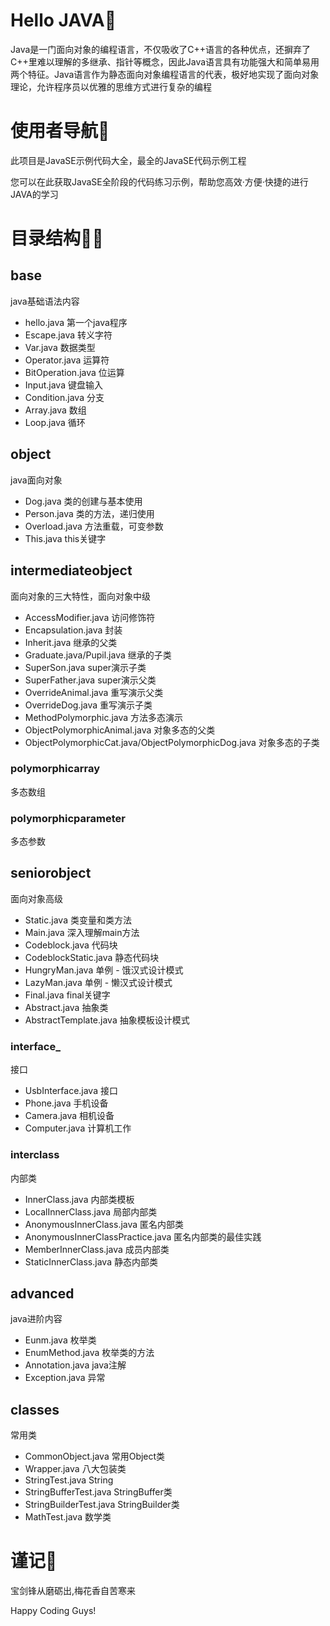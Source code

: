 # Hello JAVA🙌
Java是一门面向对象的编程语言，不仅吸收了C++语言的各种优点，还摒弃了C++里难以理解的多继承、指针等概念，因此Java语言具有功能强大和简单易用两个特征。Java语言作为静态面向对象编程语言的代表，极好地实现了面向对象理论，允许程序员以优雅的思维方式进行复杂的编程

# 使用者导航🚀

此项目是JavaSE示例代码大全，最全的JavaSE代码示例工程

您可以在此获取JavaSE全阶段的代码练习示例，帮助您高效·方便·快捷的进行JAVA的学习

# 目录结构🐱‍🚀
## base 
java基础语法内容
- hello.java 第一个java程序
- Escape.java 转义字符
- Var.java 数据类型
- Operator.java 运算符
- BitOperation.java 位运算
- Input.java 键盘输入
- Condition.java 分支
- Array.java 数组
- Loop.java 循环

## object
java面向对象
- Dog.java 类的创建与基本使用
- Person.java 类的方法，递归使用
- Overload.java 方法重载，可变参数
- This.java this关键字


## intermediateobject
面向对象的三大特性，面向对象中级

- AccessModifier.java 访问修饰符
- Encapsulation.java 封装
- Inherit.java 继承的父类
- Graduate.java/Pupil.java 继承的子类
- SuperSon.java super演示子类
- SuperFather.java super演示父类
- OverrideAnimal.java 重写演示父类
- OverrideDog.java 重写演示子类
- MethodPolymorphic.java 方法多态演示
- ObjectPolymorphicAnimal.java 对象多态的父类
- ObjectPolymorphicCat.java/ObjectPolymorphicDog.java 对象多态的子类

### polymorphicarray
多态数组

### polymorphicparameter
多态参数


## seniorobject
面向对象高级

- Static.java 类变量和类方法
- Main.java 深入理解main方法
- Codeblock.java 代码块
- CodeblockStatic.java 静态代码块
- HungryMan.java 单例 - 饿汉式设计模式
- LazyMan.java 单例 - 懒汉式设计模式
- Final.java final关键字
- Abstract.java 抽象类
- AbstractTemplate.java 抽象模板设计模式

### interface_
接口
- UsbInterface.java 接口
- Phone.java 手机设备
- Camera.java 相机设备
- Computer.java 计算机工作

### interclass
内部类
- InnerClass.java 内部类模板
- LocalInnerClass.java 局部内部类
- AnonymousInnerClass.java 匿名内部类
- AnonymousInnerClassPractice.java 匿名内部类的最佳实践
- MemberInnerClass.java 成员内部类
- StaticInnerClass.java 静态内部类

## advanced
java进阶内容
- Eunm.java 枚举类
- EnumMethod.java 枚举类的方法
- Annotation.java java注解
- Exception.java 异常


## classes
常用类

- CommonObject.java  常用Object类
- Wrapper.java 八大包装类
- StringTest.java String
- StringBufferTest.java StringBuffer类
- StringBuilderTest.java StringBuilder类
- MathTest.java 数学类



# 谨记🎂
宝剑锋从磨砺出,梅花香自苦寒来

Happy Coding Guys!

